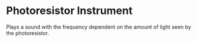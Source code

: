 # Photoresistor Instrument

Plays a sound with the frequency dependent on the amount of light seen by the 
photoresistor. 

